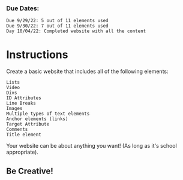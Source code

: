 ### Due Dates: 
	Due 9/29/22: 5 out of 11 elements used
	Due 9/30/22: 7 out of 11 elements used
	Day 10/04/22: Completed website with all the content
 
# Instructions  

  Create a basic website that includes all of the following elements:

	Lists
	Video
	Divs
	ID Attributes
	Line Breaks
	Images
	Multiple types of text elements
	Anchor elements (links)
	Target Attribute
	Comments
	Title element

Your website can be about anything you want! (As long as it's school appropriate). 
## Be Creative!
